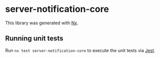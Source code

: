 # server-notification-core

This library was generated with [Nx](https://nx.dev).

## Running unit tests

Run `nx test server-notification-core` to execute the unit tests via [Jest](https://jestjs.io).
